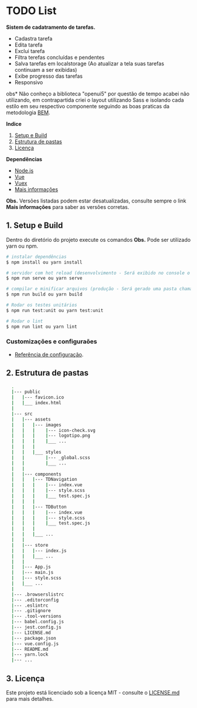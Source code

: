 TODO List
======
**Sistem de cadatramento de tarefas.**

- Cadastra tarefa
- Edita tarefa
- Exclui tarefa
- Filtra terefas concluídas e pendentes
- Salva tarefas em localstorage (Ao atualizar a tela suas tarefas continuam a ser exibidas)
- Exibe progresso das tarefas
- Responsivo

obs* Não conheço a biblioteca "openui5" por questão de tempo acabei não utilizando, em contrapartida criei o layout utilizando Sass e isolando cada estilo em seu respectivo componente seguindo as boas praticas da metodologia [BEM](http://getbem.com/introduction/).

**Indice**
1. [Setup e Build](#1-setup-e-build)
2. [Estrutura de pastas](#2-estrutura-de-pastas)
3. [Licença](#3-licença)

**Dependências**
- [Node.js](https://nodejs.org)
- [Vue](https://vuejs.org)
- [Vuex](https://vuex.vuejs.org)
- [Mais informações](https://github.com/evandropsantos/todo-list/blob/master/package.json)

**Obs.** Versões listadas podem estar desatualizadas, consulte sempre o link **Mais informações** para saber as versões corretas.

## 1. Setup e Build
Dentro do diretório do projeto execute os comandos
**Obs.** Pode ser utilizado yarn ou npm.

``` bash
# instalar dependências
$ npm install ou yarn install

# servidor com hot reload (desenvolvimento - Será exibido no console o endereço da aplicação)
$ npm run serve ou yarn serve

# compilar e minificar arquivos (produção - Será gerado uma pasta chamada dist com os arquivos na raiz do projeto)
$ npm run build ou yarn build

# Rodar os testes unitários
$ npm run test:unit ou yarn test:unit

# Rodar o lint
$ npm run lint ou yarn lint
```

### Customizações e configuraões
- [Referência de configuração](https://cli.vuejs.org/config/).

## 2. Estrutura de pastas
``` bash
  .
  |--- public
  |   |--- favicon.ico
  |   |___ index.html
  |
  |--- src
  |   |--- assets
  |   |   |--- images
  |   |   |    |--- icon-check.svg
  |   |   |    |--- logotipo.png
  |   |   |    |___ ...
  |   |   |
  |   |   |___ styles
  |   |        |--- _global.scss
  |   |        |___ ...
  |   |
  |   |--- components
  |   |   |--- TDNavigation
  |   |   |    |--- index.vue
  |   |   |    |--- style.scss
  |   |   |    |___ test.spec.js
  |   |   |
  |   |   |--- TDButton
  |   |   |    |--- index.vue
  |   |   |    |--- style.scss
  |   |   |    |___ test.spec.js
  |   |   |
  |   |   |___ ...
  |   |
  |   |--- store
  |   |   |--- index.js
  |   |   |___ ...
  |   |
  |   |--- App.js
  |   |--- main.js
  |   |--- style.scss
  |   |___ ...
  |
  |--- .browserslistrc
  |--- .editorconfig
  |--- .eslintrc
  |--- .gitignore
  |--- .tool-versions
  |--- babel.config.js
  |--- jest.config.js
  |--- LICENSE.md
  |--- package.json
  |--- vue.config.js
  |--- README.md
  |--- yarn.lock
  |--- ...
```

## 3. Licença
Este projeto está licenciado sob a licença MIT - consulte o [LICENSE.md](LICENSE.md) para mais detalhes.